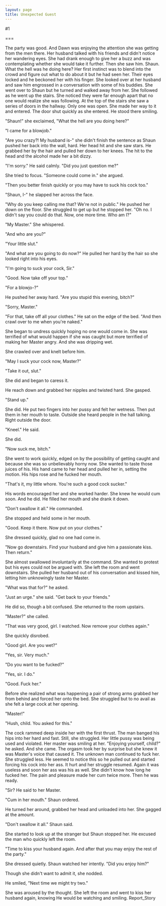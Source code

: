```yaml
---
layout: page
title: Unexpected Guest
---
```

#1 

===

The party was good. And Dawn was enjoying the attention she was getting from the men there. Her husband talked with his friends and didn't notice her wandering eyes. She had drank enough to give her a buzz and was contemplating whether she would take it further. Then she saw him. Shaun. What the hell was he doing here? Her first instinct was to blend into the crowd and figure out what to do about it but he had seen her. Their eyes locked and he beckoned her with his finger. She looked over at her husband and saw him engrossed in a conversation with some of his buddies. She went over to Shaun but he turned and walked away from her. She followed as he went up the stairs. She noticed they were far enough apart that no one would realize she was following. At the top of the stairs she saw a series of doors in the hallway. Only one was open. She made her way to it and entered. The door shut quickly as she entered. He stood there smiling. 

"Shaun!" she exclaimed, "What the hell are you doing here?" 

"I came for a blowjob." 

"Are you crazy?! My husband is-" she didn't finish the sentence as Shaun pushed her back into the wall, hard. Her head hit and she saw stars. He grabbed her by the hair and pulled her down to her knees. The hit to the head and the alcohol made her a bit dizzy. 

"I'm sorry." He said calmly. "Did you just question me?" 

She tried to focus. "Someone could come in." she argued. 

"Then you better finish quickly or you may have to suck his cock too." 

"Shaun, I-" he slapped her across the face. 

"Why do you keep calling me that? We're not in public." He pushed her down on the floor. She struggled to get up but he stopped her. "Oh no. I didn't say you could do that. Now, one more time. Who am I?" 

"My Master." She whispered. 

"And who are you?" 

"Your little slut." 

"And what are you going to do now?" He pulled her hard by the hair so she looked right into his eyes. 

"I'm going to suck your cock, Sir." 

"Good. Now take off your top." 

"For a blowjo-?" 

He pushed her away hard. "Are you stupid this evening, bitch?" 

"Sorry, Master." 

"For that, take off all your clothes." He sat on the edge of the bed. "And then crawl over to me when you're naked." 

She began to undress quickly hoping no one would come in. She was terrified of what would happen if she was caught but more terrified of making her Master angry. And she was dripping wet. 

She crawled over and knelt before him. 

"May I suck your cock now, Master?" 

"Take it out, slut." 

She did and began to caress it. 

He reach down and grabbed her nipples and twisted hard. She gasped. 

"Stand up." 

She did. He put two fingers into her pussy and felt her wetness. Then put them in her mouth to taste. Outside she heard people in the hall talking. Right outside the door. 

"Kneel." He said. 

She did. 

"Now suck me, bitch." 

She went to work quickly, edged on by the possibility of getting caught and because she was so unbelievably horny now. She wanted to taste those juices of his. His hand came to her head and pulled her in, setting the motion. His hips rose and he fucked her mouth. 

"That's it, my little whore. You're such a good cock sucker." 

His words encouraged her and she worked harder. She knew he would cum soon. And he did. He filled her mouth and she drank it down. 

"Don't swallow it all." He commanded. 

She stopped and held some in her mouth. 

"Good. Keep it there. Now put on your clothes." 

She dressed quickly, glad no one had come in. 

"Now go downstairs. Find your husband and give him a passionate kiss. Then return." 

She almost swallowed involuntarily at the command. She wanted to protest but his eyes could not be argued with. She left the room and went downstairs. She pulled her husband out of his conversation and kissed him, letting him unknowingly taste her Master. 

"What was that for?" he asked. 

"Just an urge." she said. "Get back to your friends." 

He did so, though a bit confused. She returned to the room upstairs. 

"Master?" she called. 

"That was very good, girl. I watched. Now remove your clothes again." 

She quickly disrobed. 

"Good girl. Are you wet?" 

"Yes, sir. Very much." 

"Do you want to be fucked?" 

"Yes, sir. I do." 

"Good. Fuck her." 

Before she realized what was happening a pair of strong arms grabbed her from behind and forced her onto the bed. She struggled but to no avail as she felt a large cock at her opening. 

"Master!" 

"Hush, child. You asked for this." 

The cock rammed deep inside her with the first thrust. The man banged his hips into her hard and fast. Still, she struggled. Her little pussy was being used and violated. Her master was smiling at her. "Enjoying yourself, child?" he asked. And she came. The orgasm took her by surprise but she knew it was Master's voice that caused it. The unknown man continued to fuck her. She struggled less. He seemed to notice this so he pulled out and started forcing his cock into her ass. It hurt and her struggle resumed. Again it was useless and soon her ass was his as well. She didn't know how long he fucked her. The pain and pleasure made her cum twice more. Then he was ready. 

"Sir? He said to her Master. 

"Cum in her mouth." Shaun ordered. 

He turned her around, grabbed her head and unloaded into her. She gagged at the amount. 

"Don't swallow it all." Shaun said. 

She started to look up at the stranger but Shaun stopped her. He excused the man who quickly left the room. 

"Time to kiss your husband again. And after that you may enjoy the rest of the party." 

She dressed quietly. Shaun watched her intently. "Did you enjoy him?" 

Though she didn't want to admit it, she nodded. 

He smiled, "Next time we might try two." 

She was aroused by the thought. She left the room and went to kiss her husband again, knowing He would be watching and smiling. Report_Story 
